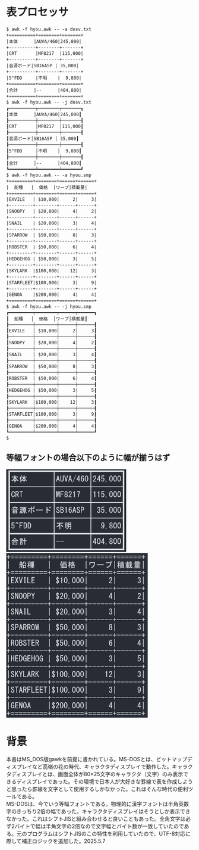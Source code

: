 # 表プロセッサ
```
$ awk -f hyou.awk -- -a dosv.txt
+==========+========+=======+
|本体      |AUVA/460|245,000|
+----------+--------+-------+
|CRT       |MF8217  |115,000|
+----------+--------+-------+
|音源ボード|SB16ASP | 35,000|
+----------+--------+-------+
|5"FDD     |不明    |  9,800|
+==========+========+=======+
|合計      |--      |404,800|
+==========+========+=======+
$ awk -f hyou.awk -- -j dosv.txt
┏━━━━━━━━━━┯━━━━━━━━┯━━━━━━━┓
┃本体      │AUVA/460│245,000┃
┠──────────┼────────┼───────┨
┃CRT       │MF8217  │115,000┃
┠──────────┼────────┼───────┨
┃音源ボード│SB16ASP │ 35,000┃
┠──────────┼────────┼───────┨
┃5"FDD     │不明    │  9,800┃
┣━━━━━━━━━━┿━━━━━━━━┿━━━━━━━┫
┃合計      │--      │404,800┃
┗━━━━━━━━━━┷━━━━━━━━┷━━━━━━━┛
$ awk -f hyou.awk -- -a hyou.smp
+=========+========+======+======+
|  船種   |  価格  |ワープ|積載量|
+=========+========+======+======+
|EXVILE   | $10,000|     2|     3|
+---------+--------+------+------+
|SNOOPY   | $20,000|     4|     2|
+---------+--------+------+------+
|SNAIL    | $20,000|     3|     4|
+---------+--------+------+------+
|SPARROW  | $50,000|     8|     3|
+---------+--------+------+------+
|ROBSTER  | $50,000|     6|     4|
+---------+--------+------+------+
|HEDGEHOG | $50,000|     3|     5|
+---------+--------+------+------+
|SKYLARK  |$100,000|    12|     3|
+---------+--------+------+------+
|STARFLEET|$100,000|     3|     9|
+---------+--------+------+------+
|GENOA    |$200,000|     4|     4|
+=========+========+======+======+
$ awk -f hyou.awk -- -j hyou.smp
┏━━━━━━━━━┯━━━━━━━━┯━━━━━━┯━━━━━━┓
┃  船種   │  価格  │ワープ│積載量┃
┣━━━━━━━━━┿━━━━━━━━┿━━━━━━┿━━━━━━┫
┃EXVILE   │ $10,000│     2│     3┃
┠─────────┼────────┼──────┼──────┨
┃SNOOPY   │ $20,000│     4│     2┃
┠─────────┼────────┼──────┼──────┨
┃SNAIL    │ $20,000│     3│     4┃
┠─────────┼────────┼──────┼──────┨
┃SPARROW  │ $50,000│     8│     3┃
┠─────────┼────────┼──────┼──────┨
┃ROBSTER  │ $50,000│     6│     4┃
┠─────────┼────────┼──────┼──────┨
┃HEDGEHOG │ $50,000│     3│     5┃
┠─────────┼────────┼──────┼──────┨
┃SKYLARK  │$100,000│    12│     3┃
┠─────────┼────────┼──────┼──────┨
┃STARFLEET│$100,000│     3│     9┃
┠─────────┼────────┼──────┼──────┨
┃GENOA    │$200,000│     4│     4┃
┗━━━━━━━━━┷━━━━━━━━┷━━━━━━┷━━━━━━┛
$
```
## 等幅フォントの場合以下のように幅が揃うはず
![表](hyou2025-05-04.png)  
![表](hyou2025-05-04-2.png)  

# 背景
本書はMS_DOS版gawkを前提に書かれている。MS-DOSとは、ビットマップディスプレイなど高嶺の花の時代、キャラクタディスプレイで動作した。キャラクタディスプレイとは、画面全体が80×25文字のキャラクタ（文字）のみ表示できるディスプレイであった。その環境で日本人が大好きな罫線で表を作成しようと思ったら罫線を文字として使用するしかなかった。これはそんな時代の便利ツールである。  
MS-DOSは、今でいう等幅フォントである。物理的に漢字フォントは半角英数字のきっちり2倍の幅であった。キャラクタディスプレイはそうとしか表示できなかった。これはシフトJISと組み合わせると良いこともあった。全角文字は必ず2バイトで幅は半角文字の2倍なので文字幅とバイト数が一致していたのである。元のプログラムはシフトJISのこの特性を利用していたので、UTF-8対応に際して補正ロジックを追加した。2025.5.7
